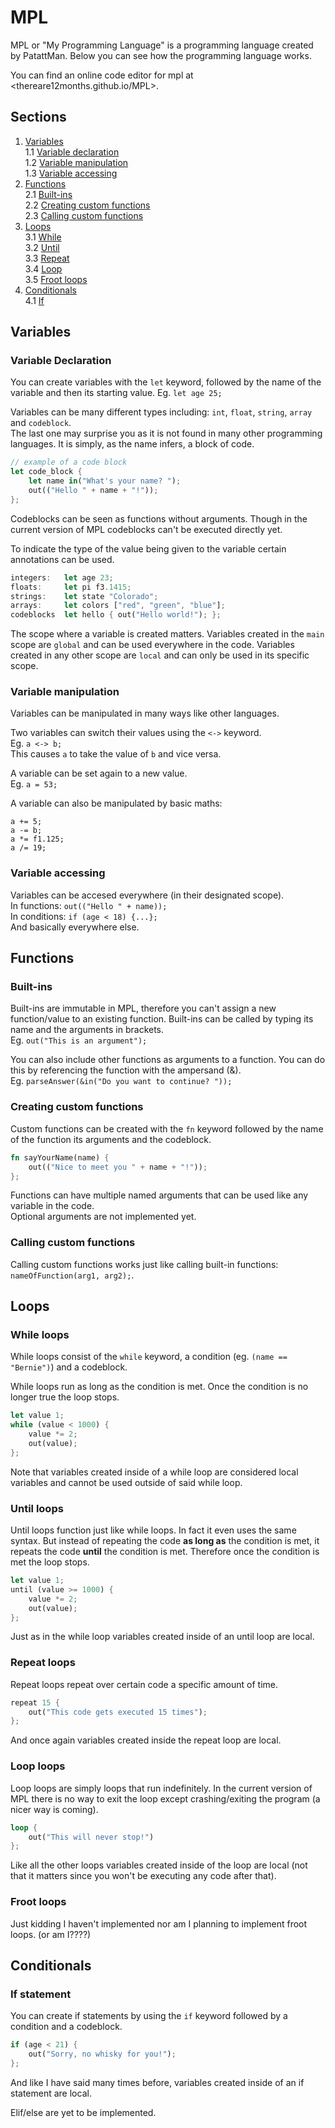 # MPL
MPL or "My Programming Language" is a programming language created by PatattMan.
Below you can see how the programming language works.

You can find an online code editor for mpl at <thereare12months.github.io/MPL>.

## Sections
1. [Variables](#variables)  
1.1 [Variable declaration](#variable-declaration)  
1.2 [Variable manipulation](#variable-manipulation)  
1.3 [Variable accessing](#variable-accessing)
2. [Functions](#functions)  
2.1 [Built-ins](#built-ins)  
2.2 [Creating custom functions](#creating-custom-functions)  
2.3 [Calling custom functions](#calling-custom-functions)
3. [Loops](#loops)  
3.1 [While](#while-loops)  
3.2 [Until](#until-loops)  
3.3 [Repeat](#repeat-loops)  
3.4 [Loop](#loop-loops)  
3.5 [Froot loops](#froot-loops)
4. [Conditionals](#conditionals)  
4.1 [If](#if-statement)

## Variables
### Variable Declaration
You can create variables with the `let` keyword, followed by the name of the variable and then its starting value.
Eg. `let age 25;`

Variables can be many different types including: `int`, `float`, `string`, `array` and `codeblock`.  
The last one may surprise you as it is not found in many other programming languages. It is simply, as the name infers, a block of code.
```rust
// example of a code block
let code_block { 
    let name in("What's your name? ");
    out(("Hello " + name + "!"));
};
```
Codeblocks can be seen as functions without arguments. Though in the current version of MPL codeblocks can't be executed directly yet.

To indicate the type of the value being given to the variable certain annotations can be used.
```rust
integers:   let age 23;
floats:     let pi f3.1415;
strings:    let state "Colorado";
arrays:     let colors ["red", "green", "blue"];
codeblocks  let hello { out("Hello world!"); };
```

The scope where a variable is created matters. Variables created in the `main` scope are `global` and can be used everywhere in the code. Variables created in any other scope are `local` and can only be used in its specific scope.

### Variable manipulation
Variables can be manipulated in many ways like other languages.

Two variables can switch their values using the `<->` keyword.  
Eg. `a <-> b;`  
This causes `a` to take the value of `b` and vice versa.

A variable can be set again to a new value.  
Eg. `a = 53;`

A variable can also be manipulated by basic maths:
```
a += 5;
a -= b;
a *= f1.125;
a /= 19;
```

### Variable accessing
Variables can be accesed everywhere (in their designated scope).  
In functions: `out(("Hello " + name));`  
In conditions: `if (age < 18) {...};`  
And basically everywhere else.

## Functions
### Built-ins
Built-ins are immutable in MPL, therefore you can't assign a new function/value to an existing function. Built-ins can be called by typing its name and the arguments in brackets.  
Eg. `out("This is an argument");`

You can also include other functions as arguments to a function. You can do this by referencing the function with the ampersand (&).  
Eg. `parseAnswer(&in("Do you want to continue? "));`

### Creating custom functions
Custom functions can be created with the `fn` keyword followed by the name of the function its arguments and the codeblock.
```rust
fn sayYourName(name) {
    out(("Nice to meet you " + name + "!"));
};
```
Functions can have multiple named arguments that can be used like any variable in the code.  
Optional arguments are not implemented yet.

### Calling custom functions
Calling custom functions works just like calling built-in functions: `nameOfFunction(arg1, arg2);`.

## Loops
### While loops
While loops consist of the `while` keyword, a condition (eg. `(name == "Bernie")`) and a codeblock.

While loops run as long as the condition is met. Once the condition is no longer true the loop stops.
```rust
let value 1;
while (value < 1000) {
    value *= 2;
    out(value);
};
```
Note that variables created inside of a while loop are considered local variables and cannot be used outside of said while loop.

### Until loops
Until loops function just like while loops. In fact it even uses the same syntax. But instead of repeating the code **as long as** the condition is met, it repeats the code **until** the condition is met. Therefore once the condition is met the loop stops.
```rust
let value 1;
until (value >= 1000) {
    value *= 2;
    out(value);
};
```
Just as in the while loop variables created inside of an until loop are local.

### Repeat loops
Repeat loops repeat over certain code a specific amount of time.
```rust
repeat 15 {
    out("This code gets executed 15 times");
};
```
And once again variables created inside the repeat loop are local.

### Loop loops
Loop loops are simply loops that run indefinitely. In the current version of MPL there is no way to exit the loop except crashing/exiting the program (a nicer way is coming).
```rust
loop {
    out("This will never stop!")
};
```
Like all the other loops variables created inside of the loop are local (not that it matters since you won't be executing any code after that).

### Froot loops
Just kidding I haven't implemented nor am I planning to implement froot loops. (or am I????)

## Conditionals
### If statement
You can create if statements by using the `if` keyword followed by a condition and a codeblock.
```rust
if (age < 21) {
    out("Sorry, no whisky for you!");
};
```
And like I have said many times before, variables created inside of an if statement are local.

Elif/else are yet to be implemented.